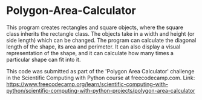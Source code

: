 # Polygon-Area-Calculator
This program creates rectangles and square objects, where the square class inherits the rectangle class. The objects take in a width and height (or side length) which can be changed. The program can calculate the diagonal length of the shape, its area and perimeter. It can also display a visual representation of the shape, and it can calculate how many times a particular shape can fit into it.

This code was submitted as part of the 'Polygon Area Calculator' challenge in the Scientific Computing with Python course at freecodecamp.com. Link: https://www.freecodecamp.org/learn/scientific-computing-with-python/scientific-computing-with-python-projects/polygon-area-calculator
